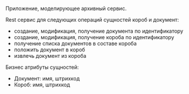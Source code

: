 Приложение, моделирующее архивный сервис.

Rest сервис для следующих операций сущностей короб и документ:

- создание, модификация, получение документа по идентификатору
- создание, модификация, получение короба по идентификатору
- получение списка документов в составе короба
- положить документ в короб
- извлечь документ из короба

Бизнес атрибуты сущностей:

- Документ: имя, штрихкод
- Короб: имя, штрихкод
